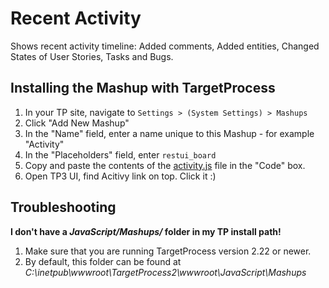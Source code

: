 Recent Activity
==================

Shows recent activity timeline: Added comments, Added entities, Changed States of User Stories, Tasks and Bugs.


Installing the Mashup with TargetProcess
----------------------------------------

1. In your TP site, navigate to ```Settings > (System Settings) > Mashups```
2. Click "Add New Mashup"
3. In the "Name" field, enter a name unique to this Mashup - for example "Activity"
4. In the "Placeholders" field, enter ```restui_board```
5. Copy and paste the contents of the [activity.js](https://raw.github.com/TargetProcess/MashupsLibrary/master/TP3%20Latest%Activity/activity.js) file in the "Code" box.
6. Open TP3 UI, find Acitivy link on top. Click it :)


Troubleshooting
---------------

**I don't have a _JavaScript/Mashups/_ folder in my TP install path!**

1. Make sure that you are running TargetProcess version 2.22 or newer.
2. By default, this folder can be found at _C:\inetpub\wwwroot\TargetProcess2\wwwroot\JavaScript\Mashups_


